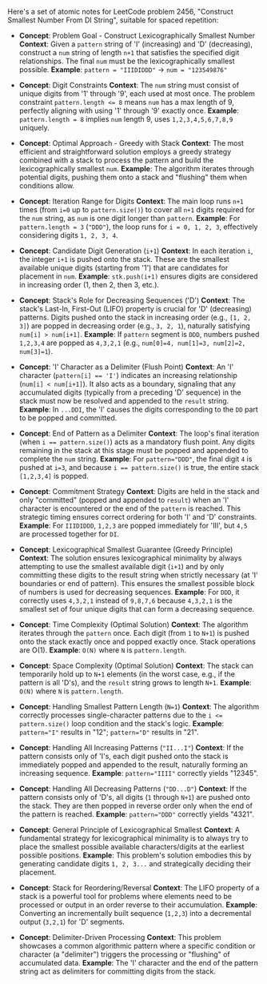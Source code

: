 Here's a set of atomic notes for LeetCode problem 2456, "Construct Smallest Number From DI String", suitable for spaced repetition:

- **Concept**: Problem Goal - Construct Lexicographically Smallest Number
  **Context**: Given a `pattern` string of 'I' (increasing) and 'D' (decreasing), construct a `num` string of length `n+1` that satisfies the specified digit relationships. The final `num` must be the lexicographically smallest possible.
  **Example**: `pattern = "IIIDIDDD"` -> `num = "123549876"`

- **Concept**: Digit Constraints
  **Context**: The `num` string must consist of unique digits from '1' through '9', each used at most once. The problem constraint `pattern.length <= 8` means `num` has a max length of 9, perfectly aligning with using '1' through '9' exactly once.
  **Example**: `pattern.length = 8` implies `num` length 9, uses `1,2,3,4,5,6,7,8,9` uniquely.

- **Concept**: Optimal Approach - Greedy with Stack
  **Context**: The most efficient and straightforward solution employs a greedy strategy combined with a stack to process the pattern and build the lexicographically smallest `num`.
  **Example**: The algorithm iterates through potential digits, pushing them onto a stack and "flushing" them when conditions allow.

- **Concept**: Iteration Range for Digits
  **Context**: The main loop runs `n+1` times (from `i=0` up to `pattern.size()`) to cover all `n+1` digits required for the `num` string, as `num` is one digit longer than `pattern`.
  **Example**: For `pattern.length = 3` (`"DDD"`), the loop runs for `i = 0, 1, 2, 3`, effectively considering digits `1, 2, 3, 4`.

- **Concept**: Candidate Digit Generation (`i+1`)
  **Context**: In each iteration `i`, the integer `i+1` is pushed onto the stack. These are the smallest available unique digits (starting from '1') that are candidates for placement in `num`.
  **Example**: `stk.push(i+1)` ensures digits are considered in increasing order (1, then 2, then 3, etc.).

- **Concept**: Stack's Role for Decreasing Sequences ('D')
  **Context**: The stack's Last-In, First-Out (LIFO) property is crucial for 'D' (decreasing) patterns. Digits pushed onto the stack in increasing order (e.g., `[1, 2, 3]`) are popped in decreasing order (e.g., `3, 2, 1`), naturally satisfying `num[i] > num[i+1]`.
  **Example**: If `pattern` segment is `DDD`, numbers pushed `1,2,3,4` are popped as `4,3,2,1` (e.g., `num[0]=4, num[1]=3, num[2]=2, num[3]=1`).

- **Concept**: 'I' Character as a Delimiter (Flush Point)
  **Context**: An 'I' character (`pattern[i] == 'I'`) indicates an increasing relationship (`num[i] < num[i+1]`). It also acts as a boundary, signaling that any accumulated digits (typically from a preceding 'D' sequence) in the stack must now be resolved and appended to the `result` string.
  **Example**: In `...DDI`, the 'I' causes the digits corresponding to the `DD` part to be popped and committed.

- **Concept**: End of Pattern as a Delimiter
  **Context**: The loop's final iteration (when `i == pattern.size()`) acts as a mandatory flush point. Any digits remaining in the stack at this stage must be popped and appended to complete the `num` string.
  **Example**: For `pattern="DDD"`, the final digit `4` is pushed at `i=3`, and because `i == pattern.size()` is true, the entire stack `[1,2,3,4]` is popped.

- **Concept**: Commitment Strategy
  **Context**: Digits are held in the stack and only "committed" (popped and appended to `result`) when an 'I' character is encountered or the end of the `pattern` is reached. This strategic timing ensures correct ordering for both 'I' and 'D' constraints.
  **Example**: For `IIIDIDDD`, `1,2,3` are popped immediately for 'III', but `4,5` are processed together for `DI`.

- **Concept**: Lexicographical Smallest Guarantee (Greedy Principle)
  **Context**: The solution ensures lexicographical minimality by always attempting to use the smallest available digit (`i+1`) and by only committing these digits to the result string when strictly necessary (at 'I' boundaries or end of pattern). This ensures the smallest possible block of numbers is used for decreasing sequences.
  **Example**: For `DDD`, it correctly uses `4,3,2,1` instead of `9,8,7,6` because `4,3,2,1` is the smallest set of four unique digits that can form a decreasing sequence.

- **Concept**: Time Complexity (Optimal Solution)
  **Context**: The algorithm iterates through the `pattern` once. Each digit (from `1` to `N+1`) is pushed onto the stack exactly once and popped exactly once. Stack operations are O(1).
  **Example**: `O(N)` where `N` is `pattern.length`.

- **Concept**: Space Complexity (Optimal Solution)
  **Context**: The stack can temporarily hold up to `N+1` elements (in the worst case, e.g., if the pattern is all 'D's), and the `result` string grows to length `N+1`.
  **Example**: `O(N)` where `N` is `pattern.length`.

- **Concept**: Handling Smallest Pattern Length (`N=1`)
  **Context**: The algorithm correctly processes single-character patterns due to the `i <= pattern.size()` loop condition and the stack's logic.
  **Example**: `pattern="I"` results in "12"; `pattern="D"` results in "21".

- **Concept**: Handling All Increasing Patterns (`"II...I"`)
  **Context**: If the pattern consists only of 'I's, each digit pushed onto the stack is immediately popped and appended to the result, naturally forming an increasing sequence.
  **Example**: `pattern="IIII"` correctly yields "12345".

- **Concept**: Handling All Decreasing Patterns (`"DD...D"`)
  **Context**: If the pattern consists only of 'D's, all digits (`1` through `N+1`) are pushed onto the stack. They are then popped in reverse order only when the end of the pattern is reached.
  **Example**: `pattern="DDD"` correctly yields "4321".

- **Concept**: General Principle of Lexicographical Smallest
  **Context**: A fundamental strategy for lexicographical minimality is to always try to place the smallest possible available characters/digits at the earliest possible positions.
  **Example**: This problem's solution embodies this by generating candidate digits `1, 2, 3...` and strategically deciding their placement.

- **Concept**: Stack for Reordering/Reversal
  **Context**: The LIFO property of a stack is a powerful tool for problems where elements need to be processed or output in an order reverse to their accumulation.
  **Example**: Converting an incrementally built sequence (`1,2,3`) into a decremental output (`3,2,1`) for 'D' segments.

- **Concept**: Delimiter-Driven Processing
  **Context**: This problem showcases a common algorithmic pattern where a specific condition or character (a "delimiter") triggers the processing or "flushing" of accumulated data.
  **Example**: The 'I' character and the end of the pattern string act as delimiters for committing digits from the stack.